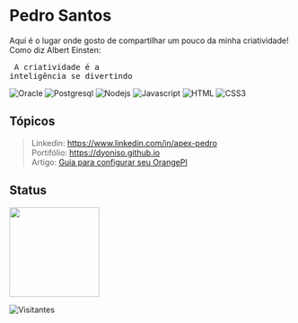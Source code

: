 # Pedro Santos

Aqui é o lugar onde gosto de compartilhar um pouco da minha criatividade! Como diz Albert Einsten: <pre> A criatividade é a inteligência se divertindo </pre>

![Oracle](https://img.shields.io/badge/ORACLE-FF0000?style=for-the-badge&labelColor=red&logo=ORACLE&logoColor=FF0000)
![Postgresql](https://img.shields.io/badge/Postgresql-336791?style=for-the-badge&labelColor=1F4C7A&logo=Postgresql&logoColor=336791)
![Nodejs](https://img.shields.io/badge/Nodejs-3C873A?style=for-the-badge&labelColor=black&logo=node.js&logoColor=3C873A)
![Javascript](https://img.shields.io/badge/Javascript-F0DB4F?style=for-the-badge&labelColor=black&logo=javascript&logoColor=F0DB4F)
![HTML](https://img.shields.io/badge/HTML5-E34F26?style=for-the-badge&logo=html5&logoColor=white)
![CSS3](https://img.shields.io/badge/CSS3-1572B6?style=for-the-badge&logo=css3&logoColor=white)

## Tópicos
> Linkedin: https://www.linkedin.com/in/apex-pedro <br>
> Portifólio: https://dyoniso.github.io <br>
> Artigo: [Guia para configurar seu OrangePI](https://dyoniso.github.io/OrangePI) <br/>

## Status
<img height="160em" src="https://github-readme-stats.vercel.app/api?username=Dyoniso&show_icons=true&theme=radical&hide=issues"/>

<p align="left"> <img src="https://komarev.com/ghpvc/?username=Dyoniso&color=yellow" alt="Visitantes" /> </p>
<br/>

